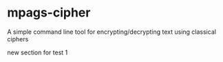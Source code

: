 # mpags-cipher
A simple command line tool for encrypting/decrypting text using classical ciphers

new section for test 1
